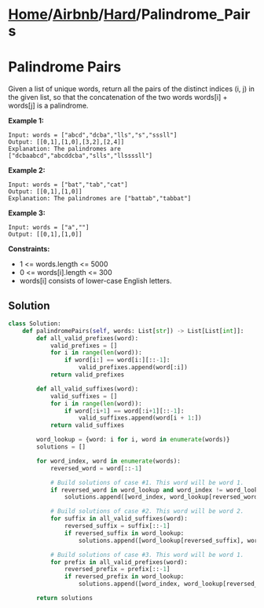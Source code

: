 # [Home](./../..)/[Airbnb](./..)/[Hard](./)/Palindrome_Pairs
<h1>Palindrome Pairs</h1>

<p>
Given a list of unique words, return all the pairs of the distinct indices (i, j) in the given list, so that the concatenation of the two words words[i] + words[j] is a palindrome.
</p>

<b>Example 1:</b>

    Input: words = ["abcd","dcba","lls","s","sssll"]
    Output: [[0,1],[1,0],[3,2],[2,4]]
    Explanation: The palindromes are ["dcbaabcd","abcddcba","slls","llssssll"]

<b>Example 2:</b>

    Input: words = ["bat","tab","cat"]
    Output: [[0,1],[1,0]]
    Explanation: The palindromes are ["battab","tabbat"]

<b>Example 3:</b>

    Input: words = ["a",""]
    Output: [[0,1],[1,0]]

<b>Constraints:</b>

- 1 <= words.length <= 5000
- 0 <= words[i].length <= 300
- words[i] consists of lower-case English letters.

<h2>Solution</h2>

```python
class Solution:
    def palindromePairs(self, words: List[str]) -> List[List[int]]:
        def all_valid_prefixes(word):
            valid_prefixes = []
            for i in range(len(word)):
                if word[i:] == word[i:][::-1]:
                    valid_prefixes.append(word[:i])
            return valid_prefixes

        def all_valid_suffixes(word):
            valid_suffixes = []
            for i in range(len(word)):
                if word[:i+1] == word[:i+1][::-1]:
                    valid_suffixes.append(word[i + 1:])
            return valid_suffixes

        word_lookup = {word: i for i, word in enumerate(words)}
        solutions = []

        for word_index, word in enumerate(words):
            reversed_word = word[::-1]

            # Build solutions of case #1. This word will be word 1.
            if reversed_word in word_lookup and word_index != word_lookup[reversed_word]:
                solutions.append([word_index, word_lookup[reversed_word]])

            # Build solutions of case #2. This word will be word 2.
            for suffix in all_valid_suffixes(word):
                reversed_suffix = suffix[::-1]
                if reversed_suffix in word_lookup:
                    solutions.append([word_lookup[reversed_suffix], word_index])

            # Build solutions of case #3. This word will be word 1.
            for prefix in all_valid_prefixes(word):
                reversed_prefix = prefix[::-1]
                if reversed_prefix in word_lookup:
                    solutions.append([word_index, word_lookup[reversed_prefix]])

        return solutions
```
